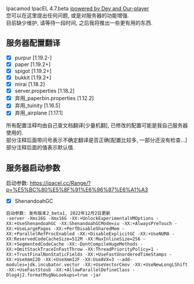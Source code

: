 Ipacamod IpacEL 4.7.beta
[ipowered by Dev and Our-player](https://ipacamod.cc/)  
您可以在这里提出任何问题, 或是对服务器的功能增强.  
目前缺少维护, 请等待一段时间, 之后我将推出一些更有用的东西.  

## 服务器配置翻译
- [x] purpur [1.19.2-]
- [x] paper [1.19.2+]
- [x] spigot [1.19.2+]
- [x] bukkit [1.19.2+]
- [x] mirai [1.18.2]
- [x] server.properties [1.18.2]
- [x] 弃用_paperbin.properties [1.12.2]
- [x] 弃用_tuinity [1.16.5]
- [x] 弃用_airplane [1.17.1]

所有配置注释均由自己查文档翻译[少量机翻], 已修改的配置可能是我自己服务器使用的.  
部分注释后面带问号表示不确定翻译是否正确[配置比较多, 一部分还没有检查...]部分注释后面的值表示默认值.  

## 服务器启动参数

启动参数: https://ipacel.cc/Range/?p=%E5%BC%80%E5%8F%91%E6%96%87%E6%A1%A3
- [x] ShenandoahGC
```
启动参数: 发布版本2_beta1, 2022年12月2日更新
-server -Xms16G -Xmx16G -XX:+UnlockExperimentalVMOptions -XX:+UseShenandoahGC -XX:ShenandoahGCMode=iu -XX:+AlwaysPreTouch -XX:+UseLargePages -XX:+PerfDisableSharedMem -XX:+ParallelRefProcEnabled -XX:+DisableExplicitGC -XX:+UseNUMA -XX:ReservedCodeCacheSize=512M -XX:MaxInlineSize=256 -XX:+SegmentedCodeCache -XX:-DontCompileHugeMethods -XX:+OmitStackTraceInFastThrow -XX:ThreadPriorityPolicy=1 -XX:+TrustFinalNonStaticFields -XX:+UseFastUnorderedTimeStamps -XX:+UseXmmI2D -XX:+UseXmmI2F -XX:UseAVX=3 --add-modules=jdk.incubator.vector -XX:+UseVectorCmov -XX:+UseNewLongLShift -XX:+UseFastStosb -XX:+AllowParallelDefineClass -Dlog4j2.formatMsgNoLookups=true -jar
```

